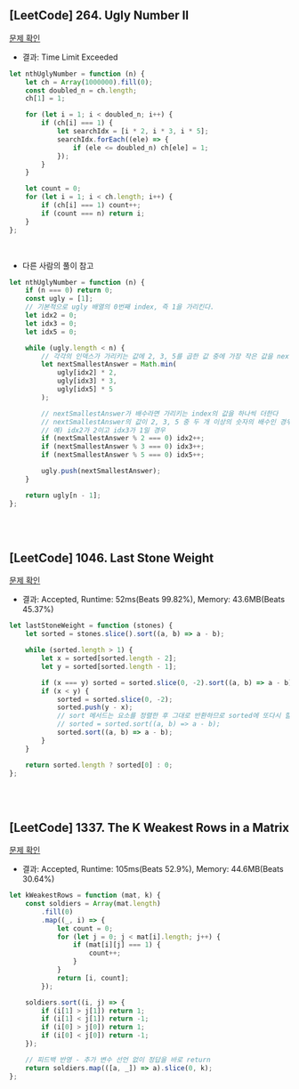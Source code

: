 ## [LeetCode] 264. Ugly Number II

[문제 확인](https://leetcode.com/problems/ugly-number-ii/description/)

-   결과: Time Limit Exceeded

```js
let nthUglyNumber = function (n) {
    let ch = Array(1000000).fill(0);
    const doubled_n = ch.length;
    ch[1] = 1;

    for (let i = 1; i < doubled_n; i++) {
        if (ch[i] === 1) {
            let searchIdx = [i * 2, i * 3, i * 5];
            searchIdx.forEach((ele) => {
                if (ele <= doubled_n) ch[ele] = 1;
            });
        }
    }

    let count = 0;
    for (let i = 1; i < ch.length; i++) {
        if (ch[i] === 1) count++;
        if (count === n) return i;
    }
};
```

<br>

-   다른 사람의 풀이 참고

```js
let nthUglyNumber = function (n) {
    if (n === 0) return 0;
    const ugly = [1];
    // 기본적으로 ugly 배열의 0번째 index, 즉 1을 가리킨다.
    let idx2 = 0;
    let idx3 = 0;
    let idx5 = 0;

    while (ugly.length < n) {
        // 각각의 인덱스가 가리키는 값에 2, 3, 5를 곱한 값 중에 가장 작은 값을 nextSmallestAnswer로 저장한다
        let nextSmallestAnswer = Math.min(
            ugly[idx2] * 2,
            ugly[idx3] * 3,
            ugly[idx5] * 5
        );

        // nextSmallestAnswer가 배수라면 가리키는 index의 값을 하나씩 더한다
        // nextSmallestAnswer의 값이 2, 3, 5 중 두 개 이상의 숫자의 배수인 경우에는 둘다 ++한다
        // 예) idx2가 2이고 idx3가 1일 경우
        if (nextSmallestAnswer % 2 === 0) idx2++;
        if (nextSmallestAnswer % 3 === 0) idx3++;
        if (nextSmallestAnswer % 5 === 0) idx5++;

        ugly.push(nextSmallestAnswer);
    }

    return ugly[n - 1];
};
```

</br>
</br>

## [LeetCode] 1046. Last Stone Weight

[문제 확인](https://leetcode.com/problems/last-stone-weight/description/)

-   결과: Accepted, Runtime: 52ms(Beats 99.82%), Memory: 43.6MB(Beats 45.37%)

```js
let lastStoneWeight = function (stones) {
    let sorted = stones.slice().sort((a, b) => a - b);

    while (sorted.length > 1) {
        let x = sorted[sorted.length - 2];
        let y = sorted[sorted.length - 1];

        if (x === y) sorted = sorted.slice(0, -2).sort((a, b) => a - b);
        if (x < y) {
            sorted = sorted.slice(0, -2);
            sorted.push(y - x);
            // sort 메서드는 요소를 정렬한 후 그대로 반환하므로 sorted에 또다시 할당할 필요가 없음
            // sorted = sorted.sort((a, b) => a - b);
            sorted.sort((a, b) => a - b);
        }
    }

    return sorted.length ? sorted[0] : 0;
};
```

<br>
<br>

## [LeetCode] 1337. The K Weakest Rows in a Matrix

[문제 확인](https://leetcode.com/problems/the-k-weakest-rows-in-a-matrix/description/)

-   결과: Accepted, Runtime: 105ms(Beats 52.9%), Memory: 44.6MB(Beats 30.64%)

```js
let kWeakestRows = function (mat, k) {
    const soldiers = Array(mat.length)
        .fill(0)
        .map((_, i) => {
            let count = 0;
            for (let j = 0; j < mat[i].length; j++) {
                if (mat[i][j] === 1) {
                    count++;
                }
            }
            return [i, count];
        });

    soldiers.sort((i, j) => {
        if (i[1] > j[1]) return 1;
        if (i[1] < j[1]) return -1;
        if (i[0] > j[0]) return 1;
        if (i[0] < j[0]) return -1;
    });

    // 피드백 반영 - 추가 변수 선언 없이 정답을 바로 return
    return soldiers.map(([a, _]) => a).slice(0, k);
};
```
